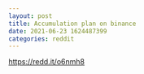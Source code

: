 ```yaml
--- 
layout: post 
title: Accumulation plan on binance 
date: 2021-06-23 1624487399 
categories: reddit 
--- 
```

https://redd.it/o6nmh8